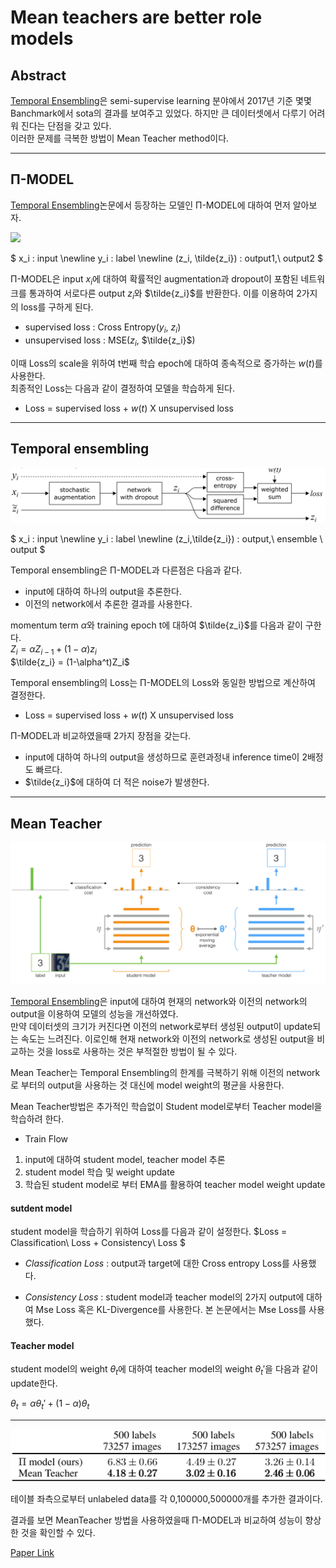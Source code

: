 # Mean teachers are better role models

## Abstract
[Temporal Ensembling](https://arxiv.org/abs/1610.02242)은 semi-supervise learning 분야에서 2017년 기준 몇몇 Banchmark에서 sota의 결과를 보여주고 있었다. 하지만 큰 데이터셋에서 다루기 어려워 진다는 단점을 갖고 있다. \
이러한 문제를 극복한 방법이 Mean Teacher method이다.

---
## Π-MODEL
[Temporal Ensembling](https://arxiv.org/abs/1610.02242)논문에서 등장하는 모델인 Π-MODEL에 대하여 먼저 알아보자.

<img src="../Mean teachers are better role models/Images/Π-MODEL.jpeg">

$
x_i : input 
\newline
y_i : label
\newline
(z_i, \tilde{z_i}) : output1,\ output2 
$ 

Π-MODEL은 input $x_i$에 대하여 확률적인 augmentation과 dropout이 포함된 네트워크를 통과하여 서로다른 output $z_i$와 $\tilde{z_i}$를 반환한다. 이를 이용하여 2가지의 loss를 구하게 된다.
- supervised loss : Cross Entropy($y_i$, $z_i$)
- unsupervised loss : MSE($z_i$, $\tilde{z_i}$)


이때 Loss의 scale을 위하여 t번째 학습 epoch에 대하여 종속적으로 증가하는 $w(t)$를 사용한다. \
최종적인 Loss는 다음과 같이 결정하여 모델을 학습하게 된다.

- Loss = supervised loss + $w(t)$ X unsupervised loss

---
## Temporal ensembling
<img src="../Mean teachers are better role models/Images/Temporal Ensembling.jpeg">

$
x_i : input 
\newline 
y_i : label 
\newline
(z_i,\tilde{z_i}) : output,\ ensemble \ output
$

Temporal ensembling은 Π-MODEL과 다른점은 다음과 같다.
- input에 대하여 하나의 output을 추론한다.
- 이전의 network에서 추론한 결과를 사용한다.

momentum term $\alpha$와 training epoch t에 대하여 $\tilde{z_i}$를 다음과 같이 구한다.\
 $Z_i = \alpha Z_{i-1} + (1-\alpha)z_i$ \
 $\tilde{z_i} = (1-\alpha^t)Z_i$

Temporal ensembling의 Loss는 Π-MODEL의 Loss와 동일한 방법으로 계산하여 결정한다.
 - Loss = supervised loss + $w(t)$ X unsupervised loss

Π-MODEL과 비교하였을때 2가지 장점을 갖는다.
- input에 대하여 하나의 output을 생성하므로 훈련과정내 inference time이 2배정도 빠르다.
-  $\tilde{z_i}$에 대하여 더 적은 noise가 발생한다.

---
## Mean Teacher
<img src="../Mean teachers are better role models/Images/Mean Teacher.jpeg">

[Temporal Ensembling](https://arxiv.org/abs/1610.02242)은 input에 대하여 현재의 network와 이전의 network의 output을 이용하여 모델의 성능을 개선하였다. \
만약 데이터셋의 크기가 커진다면 이전의 network로부터 생성된 output이 update되는 속도는 느려진다. 이로인해 현재 network와 이전의 network로 생성된 output을 비교하는 것을 loss로 사용하는 것은 부적절한 방법이 될 수 있다.

Mean Teacher는 Temporal Ensembling의 한계를 극복하기 위해 이전의 network로 부터의 output을 사용하는 것 대신에 model weight의 평균을 사용한다.

Mean Teacher방법은 추가적인 학습없이 Student model로부터 Teacher model을 학습하려 한다.


- Train Flow
1. input에 대하여 student model, teacher model 추론
2. student model 학습 및 weight update
3. 학습된 student model로 부터 EMA를 활용하여 teacher model weight update

#### sutdent model

student model을 학습하기 위하여 Loss를 다음과 같이 설정한다.
$Loss = Classification\ Loss + Consistency\ Loss $

- $Classification\ Loss$ : output과 target에 대한 Cross entropy Loss를 사용했다.

- $Consistency\ Loss$ : student model과 teacher model의 2가지 output에 대하여 Mse Loss 혹은 KL-Divergence를 사용한다.
본 논문에서는 Mse Loss를 사용했다.

#### Teacher model

student model의 weight $\theta_t$에 대하여 teacher model의 weight $\theta_t'$을 다음과 같이 update한다. 

$\theta_t = \alpha \theta_t' + (1-\alpha)\theta_t$

---


<img src="../Mean teachers are better role models/Images/Table3.jpeg">

테이블 좌측으로부터 unlabeled data를 각 0,100000,500000개를 추가한 결과이다.

결과를 보면 MeanTeacher 방법을 사용하였을때 Π-MODEL과 비교하여 성능이 향상한 것을 확인할 수 있다.

[Paper Link](https://arxiv.org/pdf/1703.01780.pdf)